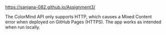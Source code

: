 https://sanjana-082.github.io/Assignment3/

The ColorMind API only supports HTTP, which causes a Mixed Content error when deployed on GitHub Pages (HTTPS). The app works as intended when run locally.


